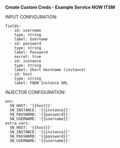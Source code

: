 <B>Create Custom Creds - Example Service NOW ITSM </B>

INPUT CONFIGURATION:
<pre class="line-number language-yaml"><code>fields:
  - id: username
    type: string
    label: Username
  - id: password
    type: string
    label: Password
    secret: true
  - id: instance
    type: string
    label: Short Hostname (instance)
  - id: host
    type: string
    label: FQDN Instance URL
</code></pre>
INJECTOR CONFIGURATION:
<pre class="line-number language-yaml"><code>env:
  SN_HOST: '{{host}}'
  SN_INSTANCE: '{{instance}}'
  SN_PASSWORD: '{{password}}'
  SN_USERNAME: '{{username}}'
extra_vars:
  SN_HOST: '{{host}}'
  SN_INSTANCE: '{{instance}}'
  SN_PASSWORD: '{{password}}'
  SN_USERNAME: '{{username}}'
</code></pre>
